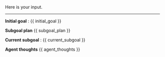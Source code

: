 Here is your input.

---

**Initial goal** : {{ initial_goal }}

**Subgoal plan**
{{ subgoal_plan }}

**Current subgoal** : {{ current_subgoal }}

**Agent thoughts**
{{ agent_thoughts }}